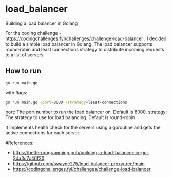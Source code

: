 # load_balancer
Building a load balancer in Golang

For the coding challenge - <https://codingchallenges.fyi/challenges/challenge-load-balancer> , I decided to build a simple load balancer in Golang. The load balancer supports round-robin and least connections strategy to distribute incoming requests to a list of servers. 

## How to run
```bash
go run main.go
```
with flags:
```bash
go run main.go -port=8080 -strategy=least-connections
```
port: The port number to run the load balancer on. Default is 8000.
strategy: The strategy to use for load balancing. Default is round-robin.

It implements health check for the servers using a goroutine and gets the active connections for each server.


#References:
- https://betterprogramming.pub/building-a-load-balancer-in-go-3da3c7c46f30
- https://github.com/swayne275/load-balancer-proxy/tree/main
- https://codingchallenges.fyi/challenges/challenge-load-balancer

